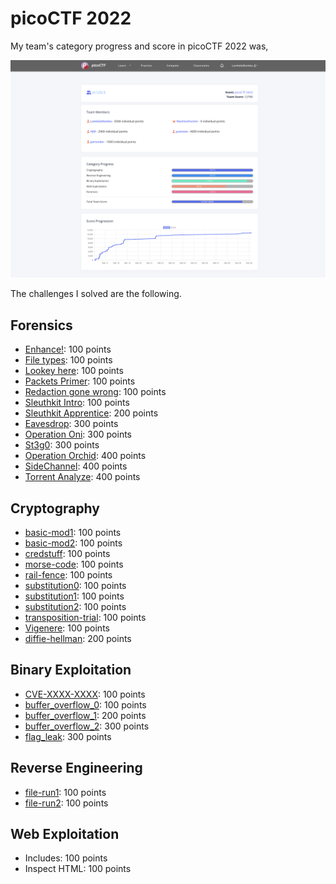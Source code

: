 # picoCTF 2022

My team's category progress and score in picoCTF 2022 was,

![Figure 1](score.png) 


The challenges I solved are the following.

## Forensics 

- [Enhance!](./Forensics/Enhance!): 100 points
- [File types](./Forensics/File_types): 100 points
- [Lookey here](./Forensics/Lookey_here): 100 points
- [Packets Primer](./Forensics/Packets_Primer): 100 points
- [Redaction gone wrong](./Forensics/Redaction_gone_wrong): 100 points
- [Sleuthkit Intro](./Forensics/Sleuthkit_Intro): 100 points
- [Sleuthkit Apprentice](./Forensics/Sleuthkit_Apprentice): 200 points
- [Eavesdrop](./Forensics/Eavesdrop): 300 points
- [Operation Oni](./Forensics/Operation_Oni): 300 points
- [St3g0](./Forensics/St3g0): 300 points
- [Operation Orchid](./Forensics/Operation_Orchid): 400 points
- [SideChannel](./Forensics/SideChannel): 400 points
- [Torrent Analyze](./Forensics/Torrent_Analyze): 400 points


## Cryptography

- [basic-mod1](./Cryptography/basic-mod1): 100 points
- [basic-mod2](./Cryptography/basic-mod2): 100 points
- [credstuff](./Cryptography/credstuff): 100 points
- [morse-code](./Cryptography/morse-code): 100 points
- [rail-fence](./Cryptography/rail-fence): 100 points
- [substitution0](./Cryptography/substitution0): 100 points
- [substitution1](./Cryptography/substitution1): 100 points
- [substitution2](./Cryptography/substitution2): 100 points
- [transposition-trial](./Cryptography/transposition-trial): 100 points
- [Vigenere](./Cryptography/Vigenere): 100 points
- [diffie-hellman](./Cryptography/diffie-hellman): 200 points


## Binary Exploitation

- [CVE-XXXX-XXXX](./Binary_Exploitation/CVE-XXXX-XXXX): 100 points
- [buffer_overflow_0](./Binary_Exploitation/buffer_overflow_0): 100 points
- [buffer_overflow_1](./Binary_Exploitation/buffer_overflow_1): 200 points
- [buffer_overflow_2](./Binary_Exploitation/buffer_overflow_2): 300 points
- [flag_leak](./Binary_Exploitation/flag_leak): 300 points


## Reverse Engineering

- [file-run1](./Reverse_Engineering/file-run1): 100 points
- [file-run2](./Reverse_Engineering/file-run2): 100 points

## Web Exploitation

- Includes: 100 points
- Inspect HTML: 100 points


